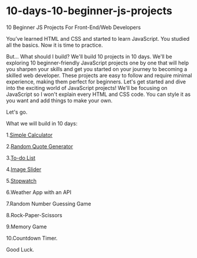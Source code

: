 # 10-days-10-beginner-js-projects
10 Beginner JS Projects For Front-End/Web Developers

You’ve learned HTML and CSS and started to learn JavaScript. You studied all the basics. Now it is time to practice.

But... What should I build?
We'll build 10 projects in 10 days. We'll be exploring 10 beginner-friendly JavaScript projects one by one that will help you sharpen your skills and get you started on your journey to becoming a skilled web developer. These projects are easy to follow and require minimal experience, making them perfect for beginners. Let's get started and dive into the exciting world of JavaScript projects! We'll be focusing on JavaScript so I won't explain every HTML and CSS code. You can style it as you want and add things to make your own.

Let's go.

What we will build in 10 days:

1.[Simple Calculator](https://fidantehmezli.hashnode.dev/10-days-10-javascript-projects-for-beginner-front-end-developers-day-1)

2.[Random Quote Generator](https://fidantehmezli.hashnode.dev/10-days-10-beginner-js-projects-day-2-random-quote-generator)

3.[To-do List](https://fidantehmezli.hashnode.dev/day-3-to-do-list-10-days-10-beginner-js-projects)

4.[Image Slider](https://fidantehmezli.hashnode.dev/image-slider-in-js-day-4-10-days-10-beginner-js-projects)

5.[Stopwatch](https://fidantehmezli.hashnode.dev/stopwatch-in-js-10-days-10-beginner-js-projects-day-5)

6.Weather App with an API

7.Random Number Guessing Game

8.Rock-Paper-Scissors

9.Memory Game

10.Countdown Timer.

Good Luck.
